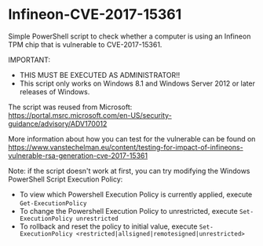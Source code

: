# Infineon-CVE-2017-15361
Simple PowerShell script to check whether a computer is using an Infineon TPM chip that is vulnerable to CVE-2017-15361.

IMPORTANT: 
- THIS MUST BE EXECUTED AS ADMINISTRATOR!!
- This script only works on Windows 8.1 and Windows Server 2012 or later releases of Windows.

The script was reused from Microsoft: https://portal.msrc.microsoft.com/en-US/security-guidance/advisory/ADV170012

More information about how you can test for the vulnerable can be found on https://www.vanstechelman.eu/content/testing-for-impact-of-infineons-vulnerable-rsa-generation-cve-2017-15361

Note: if the script doesn't work at first, you can try modifying the Windows PowerShell Script Execution Policy:
- To view which Powershell Execution Policy is currently applied, execute `Get-ExecutionPolicy`
- To change the Powershell Execution Policy to unrestricted, execute `Set-ExecutionPolicy unrestricted`
- To rollback and reset the policy to initial value, execute `Set-ExecutionPolicy <restricted|allsigned|remotesigned|unrestricted>`